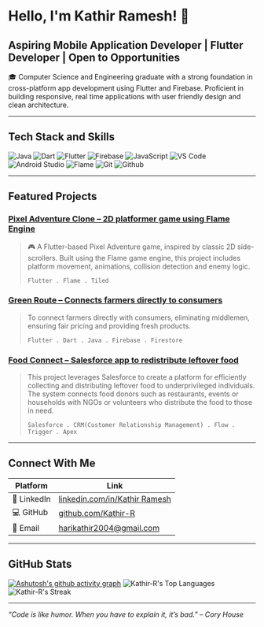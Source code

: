 #  Hello, I'm Kathir Ramesh! 👋

## Aspiring Mobile Application Developer | Flutter Developer | Open to Opportunities 

🎓 Computer Science and Engineering graduate with a strong foundation in cross-platform app development using Flutter and Firebase.
 Proficient in building responsive, real time applications with user friendly design and clean architecture. 

---

## Tech Stack and Skills
![Java](https://img.icons8.com/fluency/48/java-coffee-cup-logo.png)
![Dart](https://img.icons8.com/color/48/dart.png)
![Flutter](https://img.icons8.com/fluency/48/flutter.png)
![Firebase](https://img.icons8.com/color/48/google-firebase-console.png)
![JavaScript](https://img.icons8.com/color/48/javascript--v1.png)
![VS Code](https://img.icons8.com/color/48/visual-studio-code-2019.png)
![Android Studio](https://img.icons8.com/color/48/android-studio--v2.png)
![Flame](https://img.icons8.com/papercut/50/fire.png)
![Git](https://img.icons8.com/color/48/git.png)
![Github](https://img.icons8.com/fluency/48/github.png)


---

##  Featured Projects
### [Pixel Adventure Clone – 2D platformer game using Flame Engine](https://github.com/Kathir-R/Pixel-Adventure)  
> 🎮 A Flutter-based Pixel Adventure game, inspired by classic 2D side-scrollers. Built using the Flame game engine, this project includes platform movement, animations, collision detection and enemy logic.
> 
> `Flutter . Flame . Tiled`

### [Green Route – Connects farmers directly to consumers](https://github.com/Kathir-R/Green-Route.git)
> To connect farmers directly with consumers, eliminating middlemen, ensuring fair pricing and providing fresh products.
>
> `Flutter . Dart . Java . Firebase . Firestore`

### [Food Connect – Salesforce app to redistribute leftover food](https://github.com/Kathir-R/To-Supply-Leftover-Food-to-Poor.git)
> This project leverages Salesforce to create a platform for efficiently collecting and distributing leftover food to underprivileged individuals. The system connects food donors such as restaurants, events or households with NGOs or volunteers who distribute the food to those in need.
>
> `Salesforce . CRM(Customer Relationship Management) . Flow . Trigger . Apex`
  

---

## Connect With Me

| Platform | Link |
| ------- | ---- |
| 🔗 LinkedIn | [linkedin.com/in/Kathir Ramesh](https://www.linkedin.com/in/kathir-ramesh-406b53273/) |
| 💻 GitHub | [github.com/Kathir-R](https://github.com/Kathir-R) |
| 📧 Email | [harikathir2004@gmail.com](mailto:harikathir2004@gmail.com) |

---
##  GitHub Stats

[![Ashutosh's github activity graph](https://github-readme-activity-graph.vercel.app/graph?username=Kathir-R&bg_color=f7f2f5&color=282528&line=2b272b&point=b22424&area=true&hide_border=true)](https://github.com/ashutosh00710/github-readme-activity-graph)
![Kathir-R's Top Languages](https://github-readme-stats.vercel.app/api/top-langs/?username=Kathir-R&theme=default&show_icons=true&hide_border=true&layout=compact)
![Kathir-R's Streak](https://github-readme-streak-stats.herokuapp.com/?user=Kathir-R&theme=default&hide_border=true)

---

_“Code is like humor. When you have to explain it, it’s bad.” – Cory House_

